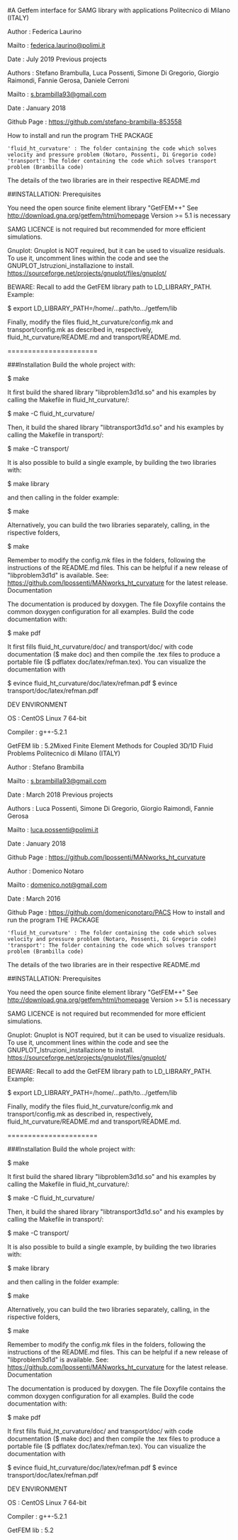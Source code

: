 #A Getfem interface for SAMG library with applications
Politecnico di Milano (ITALY)

Author : Federica Laurino

Mailto : federica.laurino@polimi.it

Date : July 2019
Previous projects

Authors : Stefano Brambulla, Luca Possenti, Simone Di Gregorio, Giorgio Raimondi, Fannie Gerosa, Daniele Cerroni

Mailto : s.brambilla93@gmail.com

Date : January 2018

Github Page : https://github.com/stefano-brambilla-853558

How to install and run the program
THE PACKAGE

    'fluid_ht_curvature' : The folder containing the code which solves velocity and pressure problem (Notaro, Possenti, Di Gregorio code)
    'transport': The folder containing the code which solves transport problem (Brambilla code)

The details of the two libraries are in their respective README.md

##INSTALLATION:
Prerequisites

You need the open source finite element library "GetFEM++" See http://download.gna.org/getfem/html/homepage Version >= 5.1 is necessary

SAMG LICENCE is not required but recommended for more efficient simulations.

Gnuplot: Gnuplot is NOT required, but it can be used to visualize residuals. To use it, uncomment lines within the code and see the GNUPLOT_Istruzioni_installazione to install. https://sourceforge.net/projects/gnuplot/files/gnuplot/

BEWARE: Recall to add the GetFEM library path to LD_LIBRARY_PATH. Example:

$ export LD_LIBRARY_PATH=/home/...path/to.../getfem/lib

Finally, modify the files fluid_ht_curvature/config.mk and transport/config.mk as described in, respectively, fluid_ht_curvature/README.md and transport/README.md.

======================

###Installation Build the whole project with:

$ make

It first build the shared library "libproblem3d1d.so" and his examples by calling the Makefile in fluid_ht_curvature/:

$ make -C fluid_ht_curvature/

Then, it build the shared library "libtransport3d1d.so" and his examples by calling the Makefile in transport/:

$ make -C transport/

It is also possible to build a single example, by building the two libraries with:

$ make library

and then calling in the folder example:

$ make

Alternatively, you can build the two libraries separately, calling, in the rispective folders,

$ make

Remember to modify the config.mk files in the folders, following the instructions of the README.md files.
This can be helpful if a new release of "libproblem3d1d" is available. See: https://github.com/lpossenti/MANworks_ht_curvature for the latest release.
Documentation

The documentation is produced by doxygen. The file Doxyfile contains the common doxygen configuration for all examples. Build the code documentation with:

$ make pdf

It first fills fluid_ht_curvature/doc/ and transport/doc/ with code documentation ($ make doc) and then compile the .tex files to produce a portable file ($ pdflatex doc/latex/refman.tex). You can visualize the documentation with

$ evince fluid_ht_curvature/doc/latex/refman.pdf
$ evince transport/doc/latex/refman.pdf

DEV ENVIRONMENT

OS : CentOS Linux 7 64-bit

Compiler : g++-5.2.1

GetFEM lib : 5.2Mixed Finite Element Methods for Coupled 3D/1D Fluid Problems
Politecnico di Milano (ITALY)

Author : Stefano Brambilla

Mailto : s.brambilla93@gmail.com

Date : March 2018
Previous projects

Authors : Luca Possenti, Simone Di Gregorio, Giorgio Raimondi, Fannie Gerosa

Mailto : luca.possenti@polimi.it

Date : January 2018

Github Page : https://github.com/lpossenti/MANworks_ht_curvature

Author : Domenico Notaro

Mailto : domenico.not@gmail.com

Date : March 2016

Github Page : https://github.com/domeniconotaro/PACS
How to install and run the program
THE PACKAGE

    'fluid_ht_curvature' : The folder containing the code which solves velocity and pressure problem (Notaro, Possenti, Di Gregorio code)
    'transport': The folder containing the code which solves transport problem (Brambilla code)

The details of the two libraries are in their respective README.md

##INSTALLATION:
Prerequisites

You need the open source finite element library "GetFEM++" See http://download.gna.org/getfem/html/homepage Version >= 5.1 is necessary

SAMG LICENCE is not required but recommended for more efficient simulations.

Gnuplot: Gnuplot is NOT required, but it can be used to visualize residuals. To use it, uncomment lines within the code and see the GNUPLOT_Istruzioni_installazione to install. https://sourceforge.net/projects/gnuplot/files/gnuplot/

BEWARE: Recall to add the GetFEM library path to LD_LIBRARY_PATH. Example:

$ export LD_LIBRARY_PATH=/home/...path/to.../getfem/lib

Finally, modify the files fluid_ht_curvature/config.mk and transport/config.mk as described in, respectively, fluid_ht_curvature/README.md and transport/README.md.

======================

###Installation Build the whole project with:

$ make

It first build the shared library "libproblem3d1d.so" and his examples by calling the Makefile in fluid_ht_curvature/:

$ make -C fluid_ht_curvature/

Then, it build the shared library "libtransport3d1d.so" and his examples by calling the Makefile in transport/:

$ make -C transport/

It is also possible to build a single example, by building the two libraries with:

$ make library

and then calling in the folder example:

$ make

Alternatively, you can build the two libraries separately, calling, in the rispective folders,

$ make

Remember to modify the config.mk files in the folders, following the instructions of the README.md files.
This can be helpful if a new release of "libproblem3d1d" is available. See: https://github.com/lpossenti/MANworks_ht_curvature for the latest release.
Documentation

The documentation is produced by doxygen. The file Doxyfile contains the common doxygen configuration for all examples. Build the code documentation with:

$ make pdf

It first fills fluid_ht_curvature/doc/ and transport/doc/ with code documentation ($ make doc) and then compile the .tex files to produce a portable file ($ pdflatex doc/latex/refman.tex). You can visualize the documentation with

$ evince fluid_ht_curvature/doc/latex/refman.pdf
$ evince transport/doc/latex/refman.pdf

DEV ENVIRONMENT

OS : CentOS Linux 7 64-bit

Compiler : g++-5.2.1

GetFEM lib : 5.2
